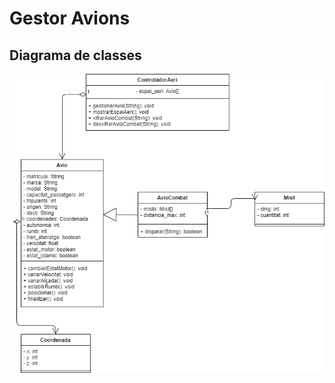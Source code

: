 ﻿# **Gestor Avions**
 
 
##  **Diagrama de classes**
  
![alt text](https://github.com/Alverd04/gestorAvions/blob/main/app_diagram.png)
